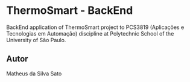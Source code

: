 # ThermoSmart - BackEnd
BackEnd application of ThermoSmart project to PCS3819 (Aplicações e Tecnologias em Automação) discipline at Polytechnic School of the University of São Paulo. 

## Autor
Matheus da Silva Sato

